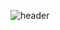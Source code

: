 
![header](https://capsule-render.vercel.app/api?type=Waving&color=timeGradient&text=Welcome!👋&animation=twinkling&fontSize=30&fontAlignY=40&fontAlign=50&height=150)

<!--
## 💻 BOJ Rank
[![Solved.ac Profile](http://mazassumnida.wtf/api/v2/generate_badge?boj=jeongyeon2134)](https://solved.ac/jeongyeon2134/)
-->
